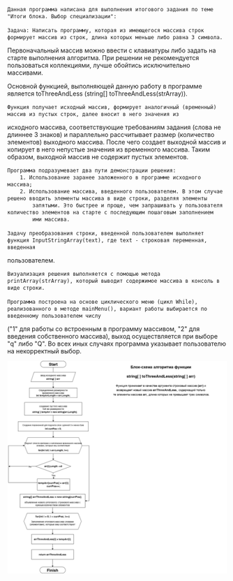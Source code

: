 	Данная программа написана для выполнения итогового задания по теме "Итоги блока. Выбор специализации":

	Задача: Написать программу, которая из имеющегося массива строк формирует массив из строк, длина которых меньше либо равна 3 символа. 
Первоначальный массив можно ввести с клавиатуры либо задать на старте выполнения алгоритма. 
При решении не рекомендуется пользоваться коллекциями, лучше обойтись исключительно массивами.

Основной функцией, выполняющей данную работу в программе является toThreeAndLess (string[] toThreeAndLess(strArray)).

	Функция получает исходный массив, формирует аналогичный (временный) массив из пустых строк, далее вносит в него значения из
исходного массива, соответствующие требованиям задания (слова не длиннее 3 знаков) и параллельно рассчитывает размер (количество элементов)
выходного массива. После чего создает выходной массив и копирует в него непустые значения из временного массива. Таким образом, выходной массив
не содержит пустых элементов. 

	Программа подразумевает два пути демонстрации решения:
		1. Использование заранее заложенного в программе исходного массива;
		2. Использование массива, введенного пользователем. В этом случае решено вводить элементы массива в виде строки, разделяя элементы 
			запятыми. Это быстрее и проще, чем запрашивать у пользователя количество элементов на старте с последующим пошаговым заполнением 
			ими массива. 
		
	Задачу преобразования строки, введенной пользователем выполняет функция InputStringArray(text), где text - строковая переменная, введенная 
пользователем.

	Визуализация решения выполняется с помощью метода printArray(strArray), который выводит содержимое массива в консоль в виде строки.
	
	Программа построена на основе циклического меню (цикл While), реализованного в методе mainMenu(), вариант работы выбирается по введенному пользователем числу 
("1" для работы со встроенным в программу массивом, "2" для введения собственного массива), выход осуществляется при выборе "q" либо "Q".
Во всех иных случаях программа указывает пользователю на некорректный выбор.

![Блок-схема](/Graphics/Project_Draft.png "Блок-схема алгоритма задания") 